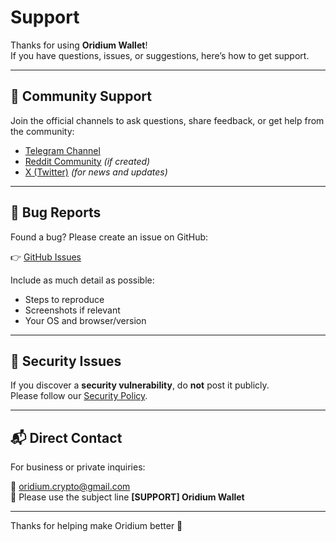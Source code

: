 # Support

Thanks for using **Oridium Wallet**!  
If you have questions, issues, or suggestions, here’s how to get support.

---

## 💬 Community Support

Join the official channels to ask questions, share feedback, or get help from the community:

- [Telegram Channel](https://t.me/oridium_official)
- [Reddit Community](https://www.reddit.com/r/Oridium/) *(if created)*
- [X (Twitter)](hhttps://x.com/CryptoOridium) *(for news and updates)*

---

## 🐞 Bug Reports

Found a bug? Please create an issue on GitHub:

👉 [GitHub Issues](https://github.com/antho8101/Oridium/issues)

Include as much detail as possible:
- Steps to reproduce
- Screenshots if relevant
- Your OS and browser/version

---

## 🔐 Security Issues

If you discover a **security vulnerability**, do **not** post it publicly.  
Please follow our [Security Policy](./SECURITY.md).

---

## 📬 Direct Contact

For business or private inquiries:

📧 oridium.crypto@gmail.com  
📁 Please use the subject line **[SUPPORT] Oridium Wallet**

---

Thanks for helping make Oridium better 💛
